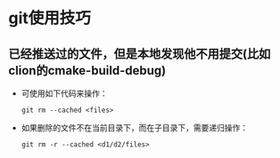 # git使用技巧

## 已经推送过的文件，但是本地发现他不用提交(比如clion的cmake-build-debug)

* 可使用如下代码来操作：

  ```git
  git rm --cached <files>
  ```

* 如果删除的文件不在当前目录下，而在子目录下，需要递归操作：

  ```git
  git rm -r --cached <d1/d2/files>
  ```



